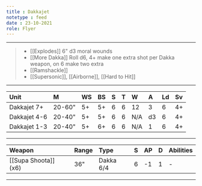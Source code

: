```yaml
---
title : Dakkajet
notetype : feed
date : 23-10-2021
role: Flyer
---
```


---

> - [[Explodes]] 6" d3 moral wounds
> - [[More Dakka]] Roll d6, 4+ make one extra shot per Dakka weapon, on 6 make two extra
> - [[Ramshackle]]
> - [[Supersonic]], [[Airborne]], [[Hard to Hit]]

---

| Unit         | M      | WS  | BS  | S   | T   | W   | A   | Ld  | Sv  |
|:------------ |:------ |:--- |:--- |:--- |:--- |:--- |:--- |:--- |:--- |
| Dakkajet 7+  | 20-60" | 5+  | 5+  | 6   | 6   | 12  | 3   | 6   | 4+  |
| Dakkajet 4-6 | 20-40" | 5+  | 5+  | 6   | 6   | N/A | d3  | 6   | 4+  |
| Dakkajet 1-3 | 20-40" | 5+  | 6+  | 6   | 6   | N/A | 1   | 6   | 4+  |

---

| Weapon               | Range | Type      | S   | AP  | D   | Abilities |
|:-------------------- |:----- |:--------- |:--- |:--- |:--- |:--------- |
| [[Supa Shoota]] (x6) | 36"   | Dakka 6/4 | 6   | -1  | 1   | -         |

---